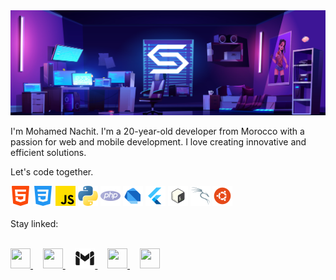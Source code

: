 <img src='./img/simobanner.png' alt='img'  />

 I'm Mohamed Nachit. I'm a 20-year-old developer from Morocco with a passion for web and mobile development. I love creating innovative and efficient solutions.

Let's code together.
<div>
     <img src="./img/html-5.png" >
    <img src="./img/css-3.png" >
    <img src="./img/js.png" >
    <img src="./img/python.png" >
    <img src="./img/php.png" >
    <img src="./img/d.png" >
    <img src="./img/flutter.png" >
    <img src="./img/bash.png" >
    <img src="./img/kali.png" >
    <img src="./img/ubuntu.png" >
</div><br>
Stay linked:

<p aling ="left">
 <br>
      <a href="https://www.instagram.com/siimo_nachit/" target="_blank" rel="noreferrer"> 
          <picture> 
            <source media="(prefers-color-scheme: dark)" srcset="./img/icons8-instagram.svg" /> 
            <source media="(prefers-color-scheme: light)" srcset="./img/icons8-instagram(1).svg" /> 
            <img src="https://raw.githubusercontent.com/danielcranney/readme-generator/main/public/icons/socials/instagram.svg" width="32" height="32" />
          </picture>
      </a>&nbsp;&nbsp;&nbsp;
      <a href="https://discord.com/users/simo3334" target="_blank" rel="noreferrer">
        <picture> 
          <source media="(prefers-color-scheme: dark)" srcset="./img/discord-dark.svg" /> 
          <source media="(prefers-color-scheme: light)" srcset="./img/icons8-discord(2).svg" />
          <img src="https://raw.githubusercontent.com/danielcranney/readme-generator/main/public/icons/socials/discord.svg" width="32" height="32" /> 
        </picture> 
        </a>&nbsp;&nbsp;&nbsp;
 <a href="mailto:siimonachitt11@gmail.com" target="_blank"  rel="noreferrer">
        <picture> 
          <source media="(prefers-color-scheme: dark)" srcset="./img/icons8-gmail(3).svg" /> 
          <source media="(prefers-color-scheme: light)" srcset="./img/icons8-gmail(2).svg" />
          <img src="./img/icons8-gmail(2).svg" width="32" height="32" /> 
        </picture>
          </a>&nbsp;&nbsp;&nbsp;
      <a href="https://www.linkedin.com/in/anime-art-45396329a/" target="_blank" rel="noreferrer"> 
          <picture> 
            <source media="(prefers-color-scheme: dark)" srcset="./img/icons8-linkedin(2).svg" /> 
            <source media="(prefers-color-scheme: light)" srcset="./img/icons8-linkedin(1).svg" /> 
            <img src="https://raw.githubusercontent.com/danielcranney/readme-generator/main/public/icons/socials/linkedin.svg" width="32" height="32" /> 
          </picture> 
      </a> &nbsp;&nbsp;&nbsp;
      <a href="https://stackoverflow.com/users/22895520/simo-nachit" target="_blank" rel="noreferrer"> 
      <picture> <source media="(prefers-color-scheme: dark)" srcset="./img/icons8-stack-overflow.svg" />
      <source media="(prefers-color-scheme: light)" srcset="./img/icons8-stack-overflow(1).svg" /> <img src="https://raw.githubusercontent.com/danielcranney/readme-generator/main/public/icons/socials/stackoverflow.svg" width="32" height="32" /> </picture> </a>
      </p>

